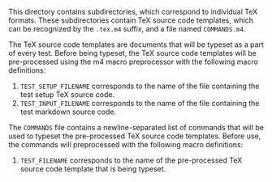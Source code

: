 This directory contains subdirectories, which correspond to individual TeX
formats. These subdirectories contain TeX source code templates, which
can be recognized by the `.tex.m4` suffix, and a file named `COMMANDS.m4`.

The TeX source code templates are documents that will be typeset as a part of
every test. Before being typeset, the TeX source code templates will be
pre-processed using the m4 macro preprocessor with the following macro
definitions:

 1. `TEST_SETUP_FILENAME` corresponds to the name of the file containing the
    test setup TeX source code.
 2. `TEST_INPUT_FILENAME` corresponds to the name of the file containing the
    test markdown source code.

The `COMMANDS` file contains a newline-separated list of commands that will
be used to typeset the pre-processed TeX source code templates. Before use,
the commands will preprocessed with the following macro definitions:

 1. `TEST_FILENAME` corresponds to the name of the pre-processed TeX source
    code template that is being typeset.
